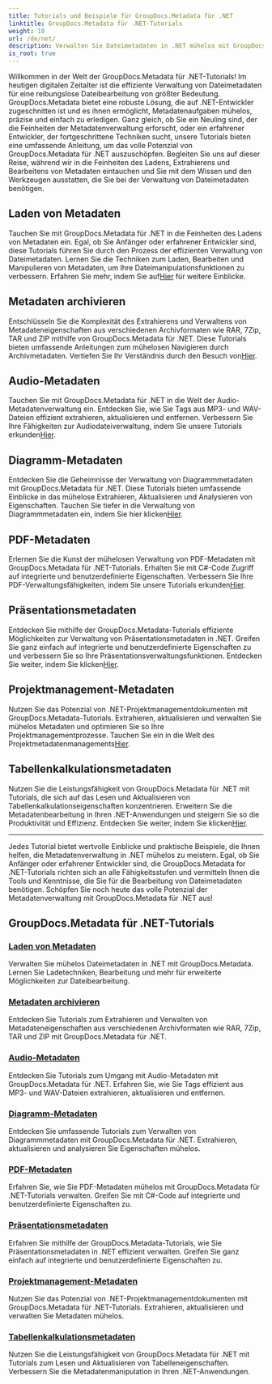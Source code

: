 ```yaml
---
title: Tutorials und Beispiele für GroupDocs.Metadata für .NET
linktitle: GroupDocs.Metadata für .NET-Tutorials
weight: 10
url: /de/net/
description: Verwalten Sie Dateimetadaten in .NET mühelos mit GroupDocs.Metadata. Lernen Sie Ladetechniken, Bearbeitung und mehr für erweiterte Dateibearbeitungsfunktionen.
is_root: true
---
```

Willkommen in der Welt der GroupDocs.Metadata für .NET-Tutorials! Im heutigen digitalen Zeitalter ist die effiziente Verwaltung von Dateimetadaten für eine reibungslose Dateibearbeitung von größter Bedeutung. GroupDocs.Metadata bietet eine robuste Lösung, die auf .NET-Entwickler zugeschnitten ist und es ihnen ermöglicht, Metadatenaufgaben mühelos, präzise und einfach zu erledigen. Ganz gleich, ob Sie ein Neuling sind, der die Feinheiten der Metadatenverwaltung erforscht, oder ein erfahrener Entwickler, der fortgeschrittene Techniken sucht, unsere Tutorials bieten eine umfassende Anleitung, um das volle Potenzial von GroupDocs.Metadata für .NET auszuschöpfen. Begleiten Sie uns auf dieser Reise, während wir in die Feinheiten des Ladens, Extrahierens und Bearbeitens von Metadaten eintauchen und Sie mit dem Wissen und den Werkzeugen ausstatten, die Sie bei der Verwaltung von Dateimetadaten benötigen.

## Laden von Metadaten  
Tauchen Sie mit GroupDocs.Metadata für .NET in die Feinheiten des Ladens von Metadaten ein. Egal, ob Sie Anfänger oder erfahrener Entwickler sind, diese Tutorials führen Sie durch den Prozess der effizienten Verwaltung von Dateimetadaten. Lernen Sie die Techniken zum Laden, Bearbeiten und Manipulieren von Metadaten, um Ihre Dateimanipulationsfunktionen zu verbessern. Erfahren Sie mehr, indem Sie auf[Hier](./metadata-loading/) für weitere Einblicke.

## Metadaten archivieren  
 Entschlüsseln Sie die Komplexität des Extrahierens und Verwaltens von Metadateneigenschaften aus verschiedenen Archivformaten wie RAR, 7Zip, TAR und ZIP mithilfe von GroupDocs.Metadata für .NET. Diese Tutorials bieten umfassende Anleitungen zum mühelosen Navigieren durch Archivmetadaten. Vertiefen Sie Ihr Verständnis durch den Besuch von[Hier](./archive-metadata/).

## Audio-Metadaten  
 Tauchen Sie mit GroupDocs.Metadata für .NET in die Welt der Audio-Metadatenverwaltung ein. Entdecken Sie, wie Sie Tags aus MP3- und WAV-Dateien effizient extrahieren, aktualisieren und entfernen. Verbessern Sie Ihre Fähigkeiten zur Audiodateiverwaltung, indem Sie unsere Tutorials erkunden[Hier](./audio-metadata/).

## Diagramm-Metadaten  
Entdecken Sie die Geheimnisse der Verwaltung von Diagrammmetadaten mit GroupDocs.Metadata für .NET. Diese Tutorials bieten umfassende Einblicke in das mühelose Extrahieren, Aktualisieren und Analysieren von Eigenschaften. Tauchen Sie tiefer in die Verwaltung von Diagrammmetadaten ein, indem Sie hier klicken[Hier](./diagram-metadata/).

## PDF-Metadaten  
 Erlernen Sie die Kunst der mühelosen Verwaltung von PDF-Metadaten mit GroupDocs.Metadata für .NET-Tutorials. Erhalten Sie mit C#-Code Zugriff auf integrierte und benutzerdefinierte Eigenschaften. Verbessern Sie Ihre PDF-Verwaltungsfähigkeiten, indem Sie unsere Tutorials erkunden[Hier](./pdf-metadata/).

## Präsentationsmetadaten  
 Entdecken Sie mithilfe der GroupDocs.Metadata-Tutorials effiziente Möglichkeiten zur Verwaltung von Präsentationsmetadaten in .NET. Greifen Sie ganz einfach auf integrierte und benutzerdefinierte Eigenschaften zu und verbessern Sie so Ihre Präsentationsverwaltungsfunktionen. Entdecken Sie weiter, indem Sie klicken[Hier](./presentation-metadata/).

## Projektmanagement-Metadaten  
 Nutzen Sie das Potenzial von .NET-Projektmanagementdokumenten mit GroupDocs.Metadata-Tutorials. Extrahieren, aktualisieren und verwalten Sie mühelos Metadaten und optimieren Sie so Ihre Projektmanagementprozesse. Tauchen Sie ein in die Welt des Projektmetadatenmanagements[Hier](./project-management-metadata/).

## Tabellenkalkulationsmetadaten  
Nutzen Sie die Leistungsfähigkeit von GroupDocs.Metadata für .NET mit Tutorials, die sich auf das Lesen und Aktualisieren von Tabellenkalkulationseigenschaften konzentrieren. Erweitern Sie die Metadatenbearbeitung in Ihren .NET-Anwendungen und steigern Sie so die Produktivität und Effizienz. Entdecken Sie weiter, indem Sie klicken[Hier](./spreadsheet-metadata/).

----
Jedes Tutorial bietet wertvolle Einblicke und praktische Beispiele, die Ihnen helfen, die Metadatenverwaltung in .NET mühelos zu meistern. Egal, ob Sie Anfänger oder erfahrener Entwickler sind, die GroupDocs.Metadata for .NET-Tutorials richten sich an alle Fähigkeitsstufen und vermitteln Ihnen die Tools und Kenntnisse, die Sie für die Bearbeitung von Dateimetadaten benötigen. Schöpfen Sie noch heute das volle Potenzial der Metadatenverwaltung mit GroupDocs.Metadata für .NET aus! 

## GroupDocs.Metadata für .NET-Tutorials
### [Laden von Metadaten](./metadata-loading/)
Verwalten Sie mühelos Dateimetadaten in .NET mit GroupDocs.Metadata. Lernen Sie Ladetechniken, Bearbeitung und mehr für erweiterte Möglichkeiten zur Dateibearbeitung.
### [Metadaten archivieren](./archive-metadata/)
Entdecken Sie Tutorials zum Extrahieren und Verwalten von Metadateneigenschaften aus verschiedenen Archivformaten wie RAR, 7Zip, TAR und ZIP mit GroupDocs.Metadata für .NET.
### [Audio-Metadaten](./audio-metadata/)
Entdecken Sie Tutorials zum Umgang mit Audio-Metadaten mit GroupDocs.Metadata für .NET. Erfahren Sie, wie Sie Tags effizient aus MP3- und WAV-Dateien extrahieren, aktualisieren und entfernen.
### [Diagramm-Metadaten](./diagram-metadata/)
Entdecken Sie umfassende Tutorials zum Verwalten von Diagrammmetadaten mit GroupDocs.Metadata für .NET. Extrahieren, aktualisieren und analysieren Sie Eigenschaften mühelos.
### [PDF-Metadaten](./pdf-metadata/)
Erfahren Sie, wie Sie PDF-Metadaten mühelos mit GroupDocs.Metadata für .NET-Tutorials verwalten. Greifen Sie mit C#-Code auf integrierte und benutzerdefinierte Eigenschaften zu.
### [Präsentationsmetadaten](./presentation-metadata/)
Erfahren Sie mithilfe der GroupDocs.Metadata-Tutorials, wie Sie Präsentationsmetadaten in .NET effizient verwalten. Greifen Sie ganz einfach auf integrierte und benutzerdefinierte Eigenschaften zu.
### [Projektmanagement-Metadaten](./project-management-metadata/)
Nutzen Sie das Potenzial von .NET-Projektmanagementdokumenten mit GroupDocs.Metadata für .NET-Tutorials. Extrahieren, aktualisieren und verwalten Sie Metadaten mühelos.
### [Tabellenkalkulationsmetadaten](./spreadsheet-metadata/)
Nutzen Sie die Leistungsfähigkeit von GroupDocs.Metadata für .NET mit Tutorials zum Lesen und Aktualisieren von Tabelleneigenschaften. Verbessern Sie die Metadatenmanipulation in Ihren .NET-Anwendungen.